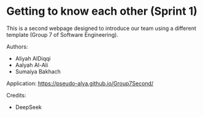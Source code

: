 # Getting to know each other (Sprint 1)
This is a second webpage designed to introduce our team using a different template (Group 7 of Software Engineering).

Authors:
- Aliyah AlDiqqi
- Aalyah Al-Ali
- Sumaiya Bakhach

Application: https://pseudo-alya.github.io/Group7Second/

Credits:
- DeepSeek
